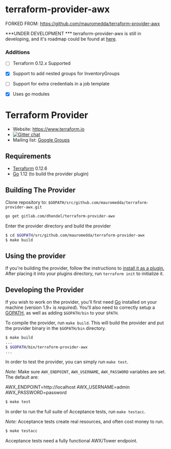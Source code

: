 # terraform-provider-awx

FORKED FROM: https://github.com/mauromedda/terraform-provider-awx

***UNDER DEVELOPMENT ***
terraform-provider-awx is still in developing, and it's roadmap could be found at [here](https://github.com/mauromedda/terraform-provider-awx/blob/master/ROADMAP.md).

### Additions

 - [ ] Terraform 0.12.x Supported
 
 - [x] Support to add nested groups for InventoryGroups
 
 - [ ] Support for extra credentials in a job template
 
 - [x] Uses go modules  
 

Terraform Provider
==================

- Website: https://www.terraform.io
- [![Gitter chat](https://badges.gitter.im/hashicorp-terraform/Lobby.png)](https://gitter.im/hashicorp-terraform/Lobby)
- Mailing list: [Google Groups](http://groups.google.com/group/terraform-tool)


Requirements
------------

-	[Terraform](https://www.terraform.io/downloads.html) 0.12.6
-	[Go](https://golang.org/doc/install) 1.12 (to build the provider plugin)

Building The Provider
---------------------

Clone repository to: `$GOPATH/src/github.com/mauromedda/terraform-provider-awx.git`

```sh
go get gitlab.com/dhendel/terraform-provider-awx

```

Enter the provider directory and build the provider

```sh
$ cd $GOPATH/src/github.com/mauromedda/terraform-provider-awx
$ make build
```

Using the provider
----------------------
If you're building the provider, follow the instructions to [install it as a plugin.](https://www.terraform.io/docs/plugins/basics.html#installing-a-plugin) After placing it into your plugins directory,  run `terraform init` to initialize it.

Developing the Provider
---------------------------

If you wish to work on the provider, you'll first need [Go](http://www.golang.org) installed on your machine (version 1.9+ is *required*). You'll also need to correctly setup a [GOPATH](http://golang.org/doc/code.html#GOPATH), as well as adding `$GOPATH/bin` to your `$PATH`.

To compile the provider, run `make build`. This will build the provider and put the provider binary in the `$GOPATH/bin` directory.

```sh
$ make build
...
$ $GOPATH/bin/terraform-provider-awx
...
```

In order to test the provider, you can simply run `make test`.

*Note:* Make sure `AWX_ENDPOINT`, `AWX_USERNAME`, `AWX_PASSWORD` variables are set. The default are:

AWX_ENDPOINT=http://localhost
AWX_USERNAME=admin
AWX_PASSWORD=password

```sh
$ make test
```

In order to run the full suite of Acceptance tests, run `make testacc`.

*Note:* Acceptance tests create real resources, and often cost money to run.

```sh
$ make testacc
```

Acceptance tests need a fully functional AWX/Tower endpoint.